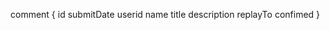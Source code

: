 comment
{
    id
    submitDate
    userid
    name
    title
    description
    replayTo
    confimed
}